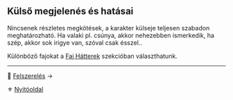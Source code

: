 ## Külső megjelenés és hatásai

Nincsenek részletes megkötések, a karakter külseje teljesen szabadon meghatározható. Ha valaki pl. csúnya, akkor nehezebben ismerkedik, ha szép, akkor sok irigye van, szóval csak ésszel..

Különböző fajokat a [Faj Hátterek](021_faj_hatterek.md) szekcióban választhatunk.

---
🔗 [Felszerelés](010_03_06_felszereles.md) →

⚜️ [Nyitóoldal](start.md#1-karakteralkot%C3%A1s)
